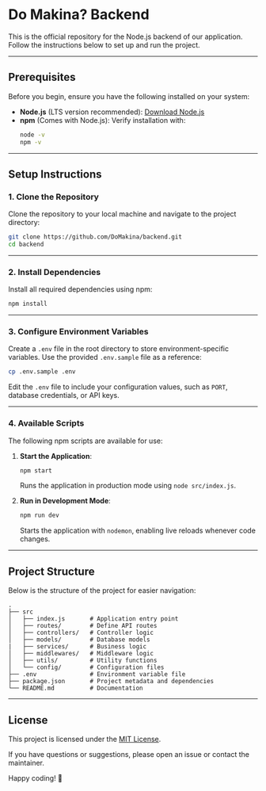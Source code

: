 # Do Makina? Backend

This is the official repository for the Node.js backend of our application. Follow the instructions below to set up and run the project.

---

## Prerequisites

Before you begin, ensure you have the following installed on your system:

-   **Node.js** (LTS version recommended): [Download Node.js](https://nodejs.org/)
-   **npm** (Comes with Node.js): Verify installation with:
    ```bash
    node -v
    npm -v
    ```

---

## Setup Instructions

### 1. Clone the Repository

Clone the repository to your local machine and navigate to the project directory:

```bash
git clone https://github.com/DoMakina/backend.git
cd backend
```

---

### 2. Install Dependencies

Install all required dependencies using npm:

```bash
npm install
```

---

### 3. Configure Environment Variables

Create a `.env` file in the root directory to store environment-specific variables. Use the provided `.env.sample` file as a reference:

```bash
cp .env.sample .env
```

Edit the `.env` file to include your configuration values, such as `PORT`, database credentials, or API keys.

---

### 4. Available Scripts

The following npm scripts are available for use:

1. **Start the Application**:

    ```bash
    npm start
    ```

    Runs the application in production mode using `node src/index.js`.

2. **Run in Development Mode**:
    ```bash
    npm run dev
    ```
    Starts the application with `nodemon`, enabling live reloads whenever code changes.

---

## Project Structure

Below is the structure of the project for easier navigation:

```
.
├── src
│   ├── index.js       # Application entry point
│   ├── routes/        # Define API routes
│   ├── controllers/   # Controller logic
│   ├── models/        # Database models
|   ├── services/      # Business logic
│   ├── middlewares/   # Middleware logic
│   ├── utils/         # Utility functions
│   └── config/        # Configuration files
├── .env               # Environment variable file
├── package.json       # Project metadata and dependencies
└── README.md          # Documentation
```

---

## License

This project is licensed under the [MIT License](LICENSE).

If you have questions or suggestions, please open an issue or contact the maintainer.

Happy coding! 🚀
